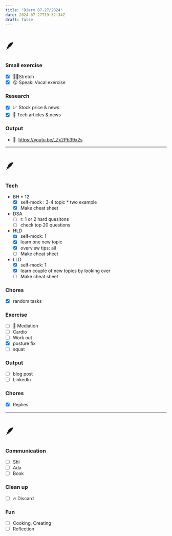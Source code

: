 ```yaml
---
title: "Diary 07-27/2024"  
date: 2024-07-27T19:32:34Z
draft: false
---
```


# 🪶

### Small exercise

- [x]  🧎‍♀️Stretch
- [x]  😮 Speak: Vocal exercise

### Research

- [x]  📈 Stock price & news
- [x]  👾 Tech articles & news

### Output

- 🎥  https://youtu.be/_Zx2Pb39x2s

---

# 🪶

### Tech

- BH * 12
    - [x]  self-mock : 3-4 topic * two example
    - [x]  Make cheat sheet
- DSA
    - [ ]  r: 1 or 2 hard quesitons
    - [ ]  check top 20 questions
- HLD
    - [x]  self-mock: 1
    - [x]  learn one new topic
    - [x]  overview tips: all
    - [ ]  Make cheat sheet
- LLD
    - [x]  self-mock: 1
    - [x]  learn couple of new topics by looking over
    - [ ]  Make cheat sheet

### Chores

- [x]  random tasks

### Exercise

- [ ]  🧘 Mediation
- [ ]  Cardio
- [ ]  Work out
- [x]  posture fix
- [ ]  squat

### Output

- [ ]  blog post
- [ ]  LinkedIn

### Chores

- [x]  Replies

---

# 🪶

### Communication

- [ ]  Shi
- [ ]  Ada
- [ ]  Book

### Clean up

- [ ]  🔥 Discard

### Fun

- [ ]  Cooking, Creating
- [ ]  Reflection